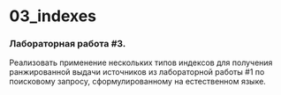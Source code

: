# 03_indexes

### Лабораторная работа #3.
Реализовать применение нескольких типов индексов для получения ранжированной выдачи источников из лабораторной работы #1 по поисковому запросу, сформулированному на естественном языке.
